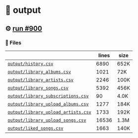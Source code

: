 # 📝  output 

## ⚙️ [run #900](https://github.com/jwenerd/ytm-dl/actions/runs/8593230411)

### 📁 Files

|                                                                         |lines|size|
|-------------------------------------------------------------------------|-----|----|
|[`output/history.csv` ](output/history.csv)                              |6890 |652K|
|[`output/library_albums.csv` ](output/library_albums.csv)                |1021 |72K |
|[`output/library_artists.csv` ](output/library_artists.csv)              |2246 |100K|
|[`output/library_songs.csv` ](output/library_songs.csv)                  |5392 |456K|
|[`output/library_subscriptions.csv` ](output/library_subscriptions.csv)  |90   |4.0K|
|[`output/library_upload_albums.csv` ](output/library_upload_albums.csv)  |1277 |184K|
|[`output/library_upload_artists.csv` ](output/library_upload_artists.csv)|1733 |192K|
|[`output/library_upload_songs.csv` ](output/library_upload_songs.csv)    |16536|1.3M|
|[`output/liked_songs.csv` ](output/liked_songs.csv)                      |1663 |140K|